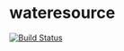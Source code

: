 # wateresource
[![Build Status](https://api.travis-ci.org/TDHTTTT/wateresource.svg?branch=master)](https://travis-ci.org/TDHTTTT/wateresource)
